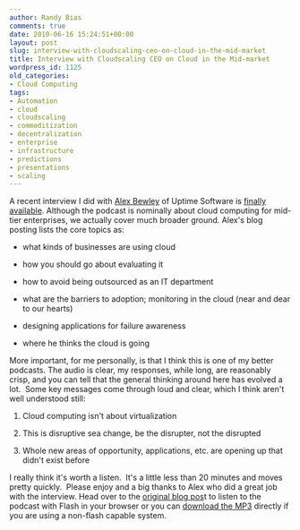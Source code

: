```yaml
---
author: Randy Bias
comments: true
date: 2010-06-16 15:24:51+00:00
layout: post
slug: interview-with-cloudscaling-ceo-on-cloud-in-the-mid-market
title: Interview with Cloudscaling CEO on Cloud in the Mid-market
wordpress_id: 1125
old_categories:
- Cloud Computing
tags:
- Automation
- cloud
- cloudscaling
- commoditization
- decentralization
- enterprise
- infrastructure
- predictions
- presentations
- scaling
---
```


A recent interview I did with [Alex Bewley](http://www.uptimesoftware.com/uptimeblog/the-uptime-bloggers/) of Uptime Software is [finally available](http://www.uptimesoftware.com/uptimeblog/it-operations/interview-with-randy-bias-ceo-of-cloudscaling/). Although the podcast is nominally about cloud computing for mid-tier enterprises, we actually cover much broader ground. Alex's blog posting lists the core topics as:



	
  * what kinds of businesses are using cloud

	
  * how you should go about evaluating it

	
  * how to avoid being outsourced as an IT department

	
  * what are the barriers to adoption; monitoring in the cloud (near and dear to our hearts)

	
  * designing applications for failure awareness

	
  * where he thinks the cloud is going


More important, for me personally, is that I think this is one of my better podcasts. The audio is clear, my responses, while long, are reasonably crisp, and you can tell that the general thinking around here has evolved a lot.  Some key messages come through loud and clear, which I think aren't well understood still:

	
  1. Cloud computing isn't about virtualization

	
  2. This is disruptive sea change, be the disrupter, not the disrupted

	
  3. Whole new areas of opportunity, applications, etc. are opening up that didn't exist before


I really think it's worth a listen.  It's a little less than 20 minutes and moves pretty quickly.  Please enjoy and a big thanks to Alex who did a great job with the interview. Head over to the [original blog pos](http://www.uptimesoftware.com/uptimeblog/it-operations/interview-with-randy-bias-ceo-of-cloudscaling/)t to listen to the podcast with Flash in your browser or you can [download the MP3](http://www.uptimesoftware.com/uptimeblog/wp-content/uploads/2010/06/uptimesoftware-RandyBiasPodCast2.mp3) directly if you are using a non-flash capable system.
